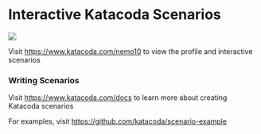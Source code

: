 # Interactive Katacoda Scenarios

[![](http://shields.katacoda.com/katacoda/nemo10/count.svg)](https://www.katacoda.com/nemo10 "Get your profile on Katacoda.com")

Visit https://www.katacoda.com/nemo10 to view the profile and interactive scenarios

### Writing Scenarios
Visit https://www.katacoda.com/docs to learn more about creating Katacoda scenarios

For examples, visit https://github.com/katacoda/scenario-example
